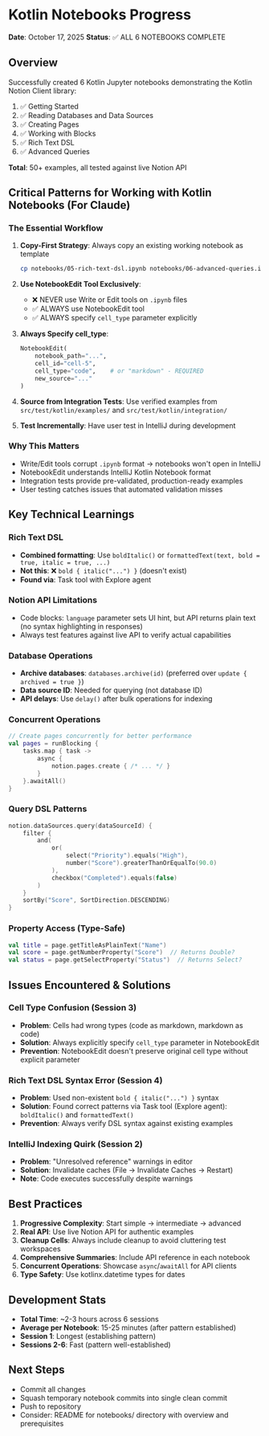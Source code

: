 # Kotlin Notebooks Progress

**Date**: October 17, 2025
**Status**: ✅ ALL 6 NOTEBOOKS COMPLETE

## Overview

Successfully created 6 Kotlin Jupyter notebooks demonstrating the Kotlin Notion Client library:
1. ✅ Getting Started
2. ✅ Reading Databases and Data Sources
3. ✅ Creating Pages
4. ✅ Working with Blocks
5. ✅ Rich Text DSL
6. ✅ Advanced Queries

**Total**: 50+ examples, all tested against live Notion API

## Critical Patterns for Working with Kotlin Notebooks (For Claude)

### The Essential Workflow
1. **Copy-First Strategy**: Always copy an existing working notebook as template
   ```bash
   cp notebooks/05-rich-text-dsl.ipynb notebooks/06-advanced-queries.ipynb
   ```

2. **Use NotebookEdit Tool Exclusively**:
   - ❌ NEVER use Write or Edit tools on `.ipynb` files
   - ✅ ALWAYS use NotebookEdit tool
   - ✅ ALWAYS specify `cell_type` parameter explicitly

3. **Always Specify cell_type**:
   ```python
   NotebookEdit(
       notebook_path="...",
       cell_id="cell-5",
       cell_type="code",    # or "markdown" - REQUIRED
       new_source="..."
   )
   ```

4. **Source from Integration Tests**: Use verified examples from `src/test/kotlin/examples/` and `src/test/kotlin/integration/`

5. **Test Incrementally**: Have user test in IntelliJ during development

### Why This Matters
- Write/Edit tools corrupt `.ipynb` format → notebooks won't open in IntelliJ
- NotebookEdit understands IntelliJ Kotlin Notebook format
- Integration tests provide pre-validated, production-ready examples
- User testing catches issues that automated validation misses

## Key Technical Learnings

### Rich Text DSL
- **Combined formatting**: Use `boldItalic()` or `formattedText(text, bold = true, italic = true, ...)`
- **Not this**: ❌ `bold { italic("...") }` (doesn't exist)
- **Found via**: Task tool with Explore agent

### Notion API Limitations
- Code blocks: `language` parameter sets UI hint, but API returns plain text (no syntax highlighting in responses)
- Always test features against live API to verify actual capabilities

### Database Operations
- **Archive databases**: `databases.archive(id)` (preferred over `update { archived = true }`)
- **Data source ID**: Needed for querying (not database ID)
- **API delays**: Use `delay()` after bulk operations for indexing

### Concurrent Operations
```kotlin
// Create pages concurrently for better performance
val pages = runBlocking {
    tasks.map { task ->
        async {
            notion.pages.create { /* ... */ }
        }
    }.awaitAll()
}
```

### Query DSL Patterns
```kotlin
notion.dataSources.query(dataSourceId) {
    filter {
        and(
            or(
                select("Priority").equals("High"),
                number("Score").greaterThanOrEqualTo(90.0)
            ),
            checkbox("Completed").equals(false)
        )
    }
    sortBy("Score", SortDirection.DESCENDING)
}
```

### Property Access (Type-Safe)
```kotlin
val title = page.getTitleAsPlainText("Name")
val score = page.getNumberProperty("Score")  // Returns Double?
val status = page.getSelectProperty("Status")  // Returns Select?
```

## Issues Encountered & Solutions

### Cell Type Confusion (Session 3)
- **Problem**: Cells had wrong types (code as markdown, markdown as code)
- **Solution**: Always explicitly specify `cell_type` parameter in NotebookEdit
- **Prevention**: NotebookEdit doesn't preserve original cell type without explicit parameter

### Rich Text DSL Syntax Error (Session 4)
- **Problem**: Used non-existent `bold { italic("...") }` syntax
- **Solution**: Found correct patterns via Task tool (Explore agent): `boldItalic()` and `formattedText()`
- **Prevention**: Always verify DSL syntax against existing examples

### IntelliJ Indexing Quirk (Session 2)
- **Problem**: "Unresolved reference" warnings in editor
- **Solution**: Invalidate caches (File → Invalidate Caches → Restart)
- **Note**: Code executes successfully despite warnings

## Best Practices

1. **Progressive Complexity**: Start simple → intermediate → advanced
2. **Real API**: Use live Notion API for authentic examples
3. **Cleanup Cells**: Always include cleanup to avoid cluttering test workspaces
4. **Comprehensive Summaries**: Include API reference in each notebook
5. **Concurrent Operations**: Showcase `async`/`awaitAll` for API clients
6. **Type Safety**: Use kotlinx.datetime types for dates

## Development Stats

- **Total Time**: ~2-3 hours across 6 sessions
- **Average per Notebook**: 15-25 minutes (after pattern established)
- **Session 1**: Longest (establishing pattern)
- **Sessions 2-6**: Fast (pattern well-established)

## Next Steps

- Commit all changes
- Squash temporary notebook commits into single clean commit
- Push to repository
- Consider: README for notebooks/ directory with overview and prerequisites
